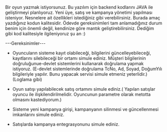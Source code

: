 Bir oyun yazmak istiyorsunuz. Bu yazılım için backend kodlarını JAVA ile geliştirmeyi planlıyoruz. Yeni üye, satış ve kampanya yönetimi yapılması isteniyor. Nesnelere 
ait özellikleri istediğiniz gibi verebilirsiniz. Burada amaç yazdığınız kodun kalitesidir. Ödevde gereksinimleri tam anlamadığınız durum benim için önemli değil, kendinize
göre mantık geliştirebilirsiniz. Dediğim gibi kod kalitesiyle ilgileniyoruz şu an :)



---Gereksinimler---

- Oyuncuların sisteme kayıt olabileceği, bilgilerini güncelleyebileceği, kayıtlarını silebileceği bir ortamı simule ediniz. 
Müşteri bilgilerinin doğruluğunue-devlet sistemlerini kullanarak doğrulama yapmak istiyoruz. (E-devlet sistemlerinde doğrulama 
TcNo, Ad, Soyad, DoğumYılı bilgileriyle yapılır. Bunu yapacak servisi simule etmeniz yeterlidir.) (Loglama gibi)

- Oyun satışı yapılabilecek satış ortamını simule ediniz.( Yapılan satışlar oyuncu ile ilişkilendirilmelidir. Oyuncunun 
parametre olarak metotta olmasını kastediyorum.)

- Sisteme yeni kampanya girişi, kampanyanın silinmesi ve güncellenmesi imkanlarını simule ediniz.

* Satışlarda kampanya entegrasyonunu simule ediniz.
